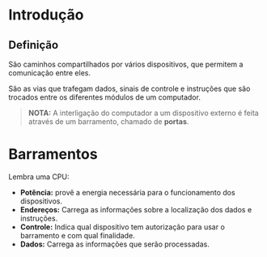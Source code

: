 # Introdução

## Definição

São caminhos compartilhados por vários dispositivos, que permitem a comunicação entre eles.

São as vias que trafegam dados, sinais de controle e instruções que são trocados entre os diferentes módulos de um computador.

>**NOTA:** A interligação do computador a um dispositivo externo é feita através de um barramento, chamado de **portas**.

# Barramentos

Lembra uma CPU:
- **Potência:** provê a energia necessária para o funcionamento dos dispositivos.
- **Endereços:** Carrega as informações sobre a localização dos dados e instruções.
- **Controle:** Indica qual dispositivo tem autorização para usar o barramento e com qual finalidade.
- **Dados:** Carrega as informações que serão processadas. 